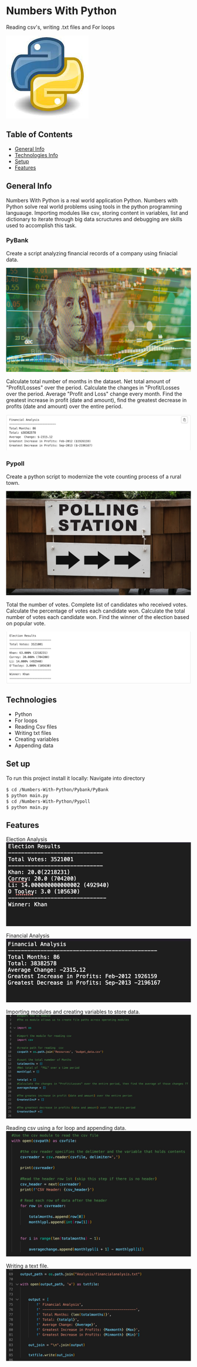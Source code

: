# Numbers With Python
Reading csv's, writing .txt files and For loops

![](Images/python-logo.jpeg)

## Table of Contents
* [General Info](#general-info)
* [Technologies Info](#technologies)
* [Setup](#setup)
* [Features](#features)

## General Info
Numbers With Python is a real world application Python. Numbers with Python solve real world problems using tools in the python programming languauge. Importing modules like csv, storing content in variables, list and dictionary to iterate through big data scructures and debugging are skills used to accomplish this task.

### PyBank

Create a script analyzing financial records of a company using finiacial data. 

![](Images/revenue-per-lead.png)

Calculate total number of months in the dataset. Net total amount of "Profit/Losses" over the period. Calculate the changes in "Profit/Losses over the period. Average "Profit and Loss" change every month. Find the greatest increase in profit (date and amount), find the greatest decrease in profits (date and amount) over the entire period.

![](Images/Financial_analysis.jpg)

### Pypoll

Create a python script to modernize the vote counting process of a rural town.

![](Images/Vote_counting.png)

Total the number of votes. Complete list of candidates who received votes. 
Calculate the percentage of votes each candidate won. Calculate the total number of votes each candidate won. Find the winner of the election based on popular vote. 

![](Images/pypoll_results.jpg)

## Technologies
* Python
* For loops
* Reading Csv files
* Writing txt files
* Creating variables
* Appending data


## Set up
To run this project install it locally:
Navigate into directory
```
$ cd /Numbers-With-Python/Pybank/PyBank
$ python main.py
$ cd /Numbers-With-Python/Pypoll
$ python main.py
```



## Features
Election Analysis
![](Images/ElectionAnalysis.png)

Financial Analysis
![](Images/Finacial_Analysis.png)

Importing modules and creating variables to store data.
![](Images/importing_csv_variables.jpg)

Reading csv using a for loop and appending data.
![](Images/readingcsv_and_forloop.jpg)

Writing a text file.
![](Images/writing_txtfile.jpg)
